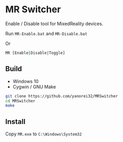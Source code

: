 # MR Switcher

Enable / Disable tool for MixedReality devices.

Run `MR-Enable.bat` and `MR-Disable.bat`

Or

```bat
MR [Enable|Disable|Toggle]
```

## Build

 - Windows 10
 - Cygwin / GNU Make

```bash
git clone https://github.com/yanorei32/MRSwitcher
cd MRSwitcher
make
```

## Install
Copy `MR.exe` to `C:\Windows\System32`

